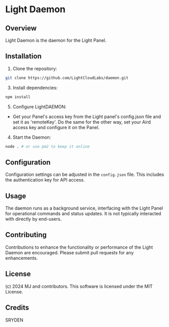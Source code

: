 # Light Daemon 

## Overview
Light Daemon is the daemon for the Light Panel.

## Installation
1. Clone the repository:
```bash
git clone https://github.com/LightCloudLabs/daemon.git
```

3. Install dependencies:
```bash
npm install
```

5. Configure LightDAEMON:
- Get your Panel's access key from the Light panel's config.json file and set it as 'remoteKey'. Do the same for the other way, set your Aird access key and configure it on the Panel.

4. Start the Daemon:
```bash
node . # or use pm2 to keep it online
```

## Configuration
Configuration settings can be adjusted in the `config.json` file. This includes the authentication key for API access.

## Usage
The daemon runs as a background service, interfacing with the Light Panel for operational commands and status updates. It is not typically interacted with directly by end-users.

## Contributing
Contributions to enhance the functionality or performance of the Light Daemon are encouraged. Please submit pull requests for any enhancements.

## License
(c) 2024 MJ and contributors. This software is licensed under the MIT License.


## Credits
SRYDEN

